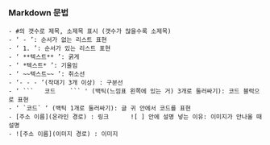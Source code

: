 ### Markdown 문법
    - #의 갯수로 제목, 소제목 표시 (갯수가 많을수록 소제목)
    - ‘ - ’: 순서가 없는 리스트 표현
    - ‘ 1. ’: 순서가 있는 리스트 표현
    - ‘ **텍스트** ’: 굵게
    - ‘ *텍스트* ’: 기울임
    - ‘ ~~텍스트~~ ’: 취소선
    - ‘- - - ’(작대기 3개 이상) : 구분선
    - ‘ ```   코드    ``` ' (백틱(느낌표 왼쪽에 있는 거) 3개로 둘러싸기): 코드 블럭으로 표현
    - ‘ `코드` ‘ (백틱 1개로 둘러싸기): 글 귀 안에서 코드를 표현
    - [주소 이름](온라인 경로) : 링크      ![ ] 안에 설명 넣는 이유: 이미지가 안나올 때 설명
    - ![주소 이름](이미지 경로) : 이미지